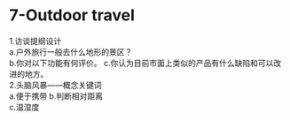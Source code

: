 # 7-Outdoor travel
1.访谈提纲设计  
  a.户外旅行一般去什么地形的景区？  
  b.你对以下功能有何评价。
  c.你认为目前市面上类似的产品有什么缺陷和可以改进的地方。  
2.头脑风暴——概念关键词  
  a.便于携带
  b.判断相对距离  
  c.温湿度
